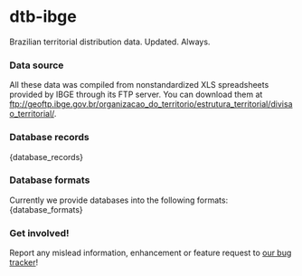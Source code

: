 # dtb-ibge

Brazilian territorial distribution data. Updated. Always.

### Data source

All these data was compiled from nonstandardized XLS spreadsheets provided by IBGE through its FTP server. You can download them at <ftp://geoftp.ibge.gov.br/organizacao_do_territorio/estrutura_territorial/divisao_territorial/>.

### Database records

{database_records}

### Database formats

Currently we provide databases into the following formats: {database_formats}

### Get involved!

Report any mislead information, enhancement or feature request to [our bug tracker](https://github.com/paulofreitas/dtb-ibge/issues)!
